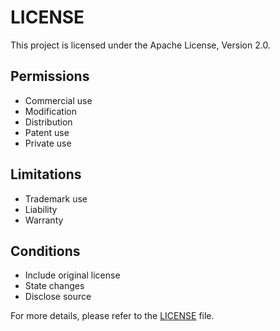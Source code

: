 # LICENSE

This project is licensed under the Apache License, Version 2.0.

## Permissions

- Commercial use
- Modification
- Distribution
- Patent use
- Private use

## Limitations

- Trademark use
- Liability
- Warranty

## Conditions

- Include original license
- State changes
- Disclose source

For more details, please refer to the [LICENSE](./LICENSE) file.

